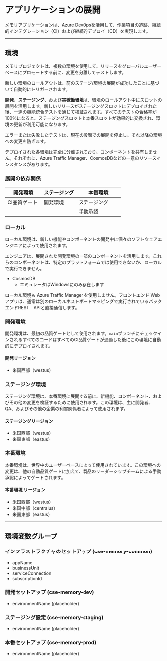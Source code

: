 # アプリケーションの展開

メモリアプリケーションは、[Azure DevOps](https://docs.microsoft.com/en-gb/azure/devops/index?view=azure-devops)を活用して、作業項目の追跡、継続的インテグレーション（CI）および継続的デプロイ（CD）を実現します。

---

## 環境

メモリプロジェクトは、複数の環境を使用して、リリースをグローバルユーザーベースにプロモートする前に、変更を分離してテストします。

新しい環境のロールアウトは、前のステージ/環境の展開が成功したことに基づいて自動的にトリガーされます。

**開発**、**ステージング**、および**実稼働環境**は、環境のロールアウト中にスロットの展開を活用します。新しいリリースがステージングスロットにデプロイされた後、一連の機能統合テストを通じて検証されます。すべてのテストの合格率が100％になると、ステージングスロットと本番スロットが効果的に交換され、環境の更新が利用可能になります。

エラーまたは失敗したテストは、現在の段階での展開を停止し、それ以降の環境への変更を防ぎます。

デプロイされた各環境は完全に分離されており、コンポーネントを共有しません。それぞれに、Azure Traffic Manager、CosmosDBなどの一意のリソースインスタンスがあります。

### 展開の依存関係

| 開発環境      　　| ステージング | 本番環境　      |
| ---------------- | ----------- | --------------- |
| CI品質ゲート      | 開発環境　　 | ステージング     |
|                  |             | 手動承認　　　　 |

### ローカル

ローカル環境は、新しい機能やコンポーネントの開発中に個々のソフトウェアエンジニアによって使用されます。

エンジニアは、展開された開発環境の一部のコンポーネントを活用します。これらのコンポーネントは、特定のプラットフォームでは使用できないか、ローカルで実行できません。

- CosmosDB
  - エミュレータはWindowsにのみ存在します

ローカル環境も Azure Traffic Manager を使用しません。フロントエンド Web アプリは、通常は別のローカルホストポートマッピングで実行されているバックエンドREST　APIと直接通信します。

### 開発環境

開発環境は、最初の品質ゲートとして使用されます。`main`ブランチにチェックインされるすべてのコードはすべてのCI品質ゲートが通過した後にこの環境に自動的にデプロイされます。

#### 開発リージョン

- 米国西部（westus）

### ステージング環境

ステージング環境は、本番環境に展開する前に、新機能、コンポーネント、およびその他の変更を検証するために使用されます。この環境は、主に開発者、QA、およびその他の企業の利害関係者によって使用されます。

#### ステージングリージョン

- 米国西部（westus）
- 米国東部（eastus）

### 本番環境

本番環境は、世界中のユーザーベースによって使用されています。この環境への変更は、他の自動品質ゲートに加えて、製品のリーダーシップチームによる手動承認によってゲートされます。

#### 本番環境 リージョン

- 米国西部（westus）
- 米国中部（centralus）
- 米国東部（eastus）

---

## 環境変数グループ

### インフラストラクチャのセットアップ (cse-memory-common)

- appName
- businessUnit
- serviceConnection
- subscriptionId

### 開発セットアップ (cse-memory-dev)

- environmentName (placeholder)

### ステージング設定 (cse-memory-staging)

- environmentName (placeholder)

### 本番セットアップ (cse-memory-prod)

- environmentName (placeholder)
